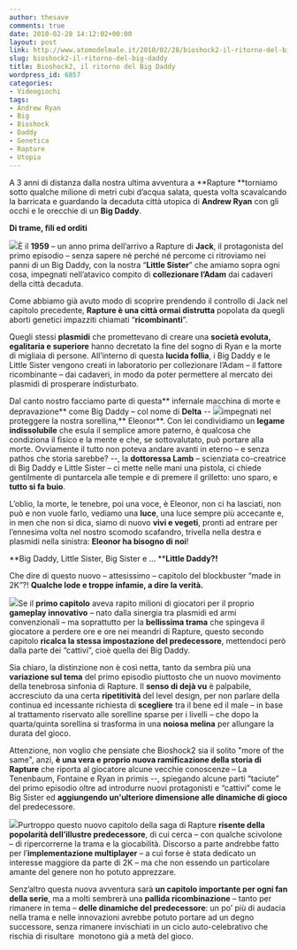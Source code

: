 ```yaml
---
author: thesave
comments: true
date: 2010-02-28 14:12:02+00:00
layout: post
link: http://www.atomodelmale.it/2010/02/28/bioshock2-il-ritorno-del-big-daddy/
slug: bioshock2-il-ritorno-del-big-daddy
title: Bioshock2, il ritorno del Big Daddy
wordpress_id: 6857
categories:
- Videogiochi
tags:
- Andrew Ryan
- Big
- Bioshock
- Daddy
- Genetica
- Rapture
- Utopia
---
```


A 3 anni di distanza dalla nostra ultima avventura a **Rapture **torniamo sotto qualche milione di metri cubi d’acqua salata, questa volta scavalcando la barricata e guardando la decaduta città utopica di **Andrew Ryan** con gli occhi e le orecchie di un **Big Daddy**.

**Di trame, fili ed orditi**

![](http://www.atomodelmale.it/wp-content/uploads/2010/02/bioshock2-300x187.jpg)È il **1959** – un anno prima dell’arrivo a Rapture di **Jack**, il protagonista del primo episodio – senza sapere né perché né percome ci ritroviamo nei panni di un Big Daddy, con la nostra “**Little Sister**” che amiamo sopra ogni cosa, impegnati nell’atavico compito di **collezionare l’Adam** dai cadaveri della città decaduta.

Come abbiamo già avuto modo di scoprire prendendo il controllo di Jack nel capitolo precedente, **Rapture è una città ormai distrutta** popolata da quegli aborti genetici impazziti chiamati “**ricombinanti**”.<!-- more -->

Quegli stessi **plasmidi** che promettevano di creare una **società evoluta, egalitaria e superiore** hanno decretato la fine del sogno di Ryan e la morte di migliaia di persone. All’interno di questa **lucida follia**, i Big Daddy e le Little Sister vengono creati in laboratorio per collezionare l’Adam – il fattore ricombinante – dai cadaveri, in modo da poter permettere al mercato dei plasmidi di prosperare indisturbato.

Dal canto nostro facciamo parte di questa** infernale macchina di morte e depravazione** come Big Daddy – col nome di **Delta** -- ![](http://www.atomodelmale.it/wp-content/uploads/2010/02/Bioshock2svelateleBigSisters-300x188.jpg)impegnati nel proteggere la nostra sorellina,** Eleonor**. Con lei condividiamo un **legame indissolubile** che esula il semplice amore paterno, è qualcosa che condiziona il fisico e la mente e che, se sottovalutato, può portare alla morte. Ovviamente il tutto non poteva andare avanti in eterno – e senza pathos che storia sarebbe? --, la **dottoressa Lamb** – scienziata co-creatrice di Big Daddy e Little Sister – ci mette nelle mani una pistola, ci chiede gentilmente di puntarcela alle tempie e di premere il grilletto: uno sparo, e **tutto si fa buio**.

L’oblio, la morte, le tenebre, poi una voce, è Eleonor, non ci ha lasciati, non può e non vuole farlo, vediamo una **luce**, una luce sempre più accecante e, in men che non si dica, siamo di nuovo **vivi e vegeti**, pronti ad entrare per l’ennesima volta nel nostro scomodo scafandro, trivella nella destra e plasmidi nella sinistra: **Eleonor ha bisogno di noi**!

**Big Daddy, Little Sister, Big Sister e … ****Little Daddy?!**

Che dire di questo nuovo – attesissimo – capitolo del blockbuster “made in 2K”?! **Qualche lode e troppe infamie, a dire la verità.**

![](http://www.atomodelmale.it/wp-content/uploads/2010/02/bioshock_2-300x172.jpg)Se il **primo capitolo** aveva rapito milioni di giocatori per il proprio **gameplay innovativo** – nato dalla sinergia tra plasmidi ed armi convenzionali – ma soprattutto per la **bellissima trama** che spingeva il giocatore a perdere ore e ore nei meandri di Rapture, questo secondo capitolo **ricalca la stessa impostazione del predecessore**, mettendoci però dalla parte dei “cattivi”, cioè quella dei Big Daddy.

Sia chiaro, la distinzione non è così netta, tanto da sembra più una **variazione sul tema** del primo episodio piuttosto che un nuovo movimento della tenebrosa sinfonia di Rapture. Il **senso di dejà vu** è palpabile, accresciuto da una certa **ripetitività** del level design, per non parlare della continua ed incessante richiesta di **scegliere** tra il bene ed il male – in base al trattamento riservato alle sorelline sparse per i livelli – che dopo la quarta/quinta sorellina si trasforma in una **noiosa melina** per allungare la durata del gioco.

Attenzione, non voglio che pensiate che Bioshock2 sia il solito "more of the same", anzi, **è una vera e proprio nuova ramificazione della storia di Rapture** che riporta al giocatore alcune vecchie conoscenze – La Tenenbaum, Fontaine e Ryan in primis --, spiegando alcune parti “taciute” del primo episodio oltre ad introdurre nuovi protagonisti e “cattivi” come le Big Sister ed **aggiungendo un'ulteriore dimensione alle dinamiche di gioco** del predecessore.

![](http://www.atomodelmale.it/wp-content/uploads/2010/02/bioshock2-300x161.jpg)Purtroppo questo nuovo capitolo della saga di Rapture **risente della popolarità dell’illustre predecessore**, di cui cerca – con qualche scivolone – di ripercorrerne la trama e la giocabilità. Discorso a parte andrebbe fatto per l’**implementazione multiplayer** – a cui forse è stata dedicato un interesse maggiore da parte di 2K – ma che non essendo un particolare amante del genere non ho potuto apprezzare.

Senz’altro questa nuova avventura sarà **un capitolo importante per ogni fan della serie**, ma a molti sembrerà una **pallida ricombinazione** – tanto per rimanere in tema – **delle dinamiche del predecessore**: un po’ più di audacia nella trama e nelle innovazioni avrebbe potuto portare ad un degno successore, senza rimanere invischiati in un ciclo auto-celebrativo che rischia di risultare  monotono già a metà del gioco.
